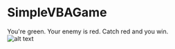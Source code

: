 # SimpleVBAGame
You're green. Your enemy is red. Catch red and you win.  
![alt text](https://github.com/dylan1218/SimpleVBAGame/blob/master/ScreenshotOfBoard.PNG)
